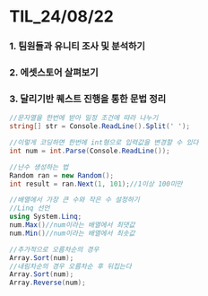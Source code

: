 # TIL_24/08/22

### 1. 팀원들과 유니티 조사 및 분석하기

### 2. 에셋스토어 살펴보기

### 3. 달리기반 퀘스트 진행을 통한 문법 정리


```c#
//문자열을 한번에 받아 일정 조건에 따라 나누기
string[] str = Console.ReadLine().Split(' ');

//이렇게 코딩하면 한번에 int형으로 입력값을 변경할 수 있다
int num = int.Parse(Console.ReadLine());

//난수 생성하는 법
Random ran = new Random();
int result = ran.Next(1, 101);//1이상 100미만

//배열에서 가장 큰 수와 작은 수 설정하기
//Linq 선언
using System.Linq;
num.Max()//num이라는 배열에서 최댓값
num.Min()//num이라는 배열에서 최솟값

//추가적으로 오름차순의 경우
Array.Sort(num);
//내림차순의 경우 오름차순 후 뒤집는다
Array.Sort(num);
Array.Reverse(num);
``` 